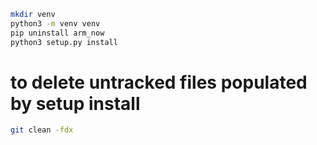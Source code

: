 ```sh
mkdir venv
python3 -m venv venv
pip uninstall arm_now
python3 setup.py install
```
# to delete untracked files populated by setup install
```sh
git clean -fdx
```
